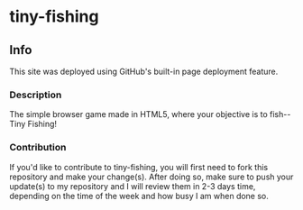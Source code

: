 # tiny-fishing

## Info

This site was deployed using GitHub's built-in page deployment feature.

### Description

The simple browser game made in HTML5, where your objective is to fish--Tiny Fishing!

### Contribution

If you'd like to contribute to tiny-fishing, you will first need to fork this repository and make your change(s). After doing so, make sure to push your update(s) to my repository and I will review them in 2-3 days time, depending on the time of the week and how busy I am when done so.
